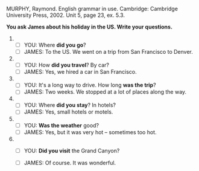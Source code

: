 MURPHY, Raymond. English grammar in use. Cambridge: Cambridge University Press, 2002. Unit 5, page 23, ex. 5.3.

**You ask James about his holiday in the US. Write your questions.**

1.  - [ ] YOU: Where **did you go**?
    - [ ] JAMES: To the US. We went on a trip from San Francisco to Denver.
    
2.  - [ ] YOU: How **did you travel**? By car?
    - [ ] JAMES: Yes, we hired a car in San Francisco.
    
3.  - [ ] YOU: It's a long way to drive. How long **was the trip**?
    - [ ] JAMES: Two weeks. We stopped at a lot of places along the way.

4.  - [ ] YOU: Where **did you stay**? In hotels?
    - [ ] JAMES: Yes, small hotels or motels.
        
5.  - [ ] YOU: **Was the weather** good?
    - [ ] JAMES: Yes, but it was very hot – sometimes too hot.
        
6.  - [ ] YOU: **Did you visit** the Grand Canyon?
    - [ ] JAMES: Of course. It was wonderful.

